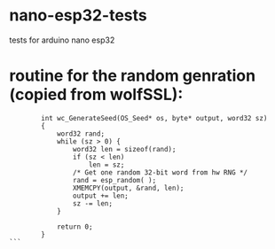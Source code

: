 # nano-esp32-tests
tests for arduino nano esp32

# routine for the random genration (copied from wolfSSL):
````
        int wc_GenerateSeed(OS_Seed* os, byte* output, word32 sz)
        {
            word32 rand;
            while (sz > 0) {
                word32 len = sizeof(rand);
                if (sz < len)
                    len = sz;
                /* Get one random 32-bit word from hw RNG */
                rand = esp_random( );
                XMEMCPY(output, &rand, len);
                output += len;
                sz -= len;
            }

            return 0;
        }
```
